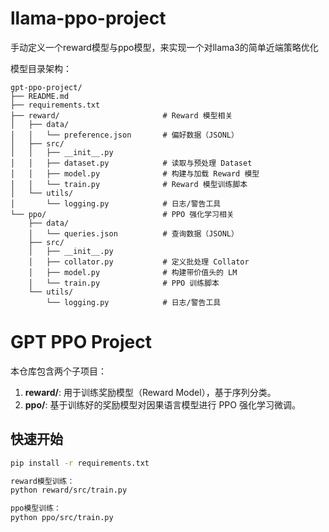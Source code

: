 # llama-ppo-project
手动定义一个reward模型与ppo模型，来实现一个对llama3的简单近端策略优化

模型目录架构：
```text
gpt-ppo-project/
├── README.md
├── requirements.txt
├── reward/                       # Reward 模型相关
│   ├── data/
│   │   └── preference.json       # 偏好数据（JSONL）
│   ├── src/
│   │   ├── __init__.py
│   │   ├── dataset.py            # 读取与预处理 Dataset
│   │   ├── model.py              # 构建与加载 Reward 模型
│   │   └── train.py              # Reward 模型训练脚本
│   └── utils/
│       └── logging.py            # 日志/警告工具
└── ppo/                          # PPO 强化学习相关
    ├── data/
    │   └── queries.json          # 查询数据（JSONL）
    ├── src/
    │   ├── __init__.py
    │   ├── collator.py           # 定义批处理 Collator
    │   ├── model.py              # 构建带价值头的 LM
    │   └── train.py              # PPO 训练脚本
    └── utils/
        └── logging.py            # 日志/警告工具

```

# GPT PPO Project

本仓库包含两个子项目：

1. **reward/**: 用于训练奖励模型（Reward Model），基于序列分类。
2. **ppo/**: 基于训练好的奖励模型对因果语言模型进行 PPO 强化学习微调。

## 快速开始

```bash
pip install -r requirements.txt

reward模型训练：
python reward/src/train.py

ppo模型训练：
python ppo/src/train.py

```
